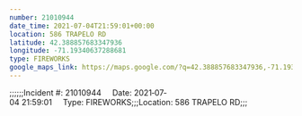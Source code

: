 ```yaml
---
number: 21010944
date_time: 2021-07-04T21:59:01+00:00
location: 586 TRAPELO RD
latitude: 42.388857683347936
longitude: -71.19340637288681
type: FIREWORKS
google_maps_link: https://maps.google.com/?q=42.388857683347936,-71.19340637288681
---
```


;;;;;;Incident #: 21010944     Date: 2021‐07‐04 21:59:01     Type: FIREWORKS;;;Location: 586 TRAPELO RD;;;
